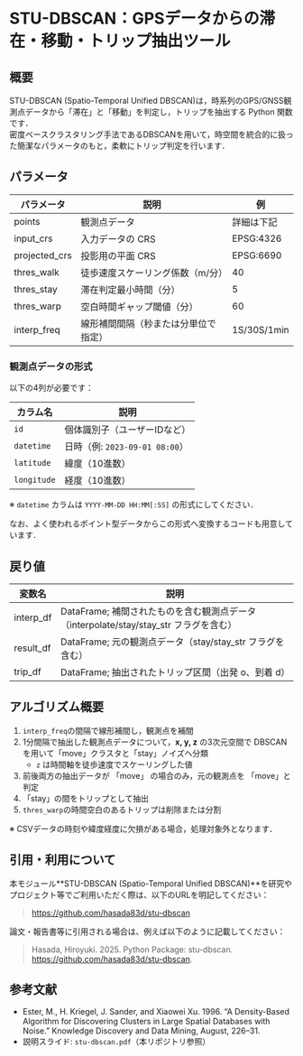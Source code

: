 # STU-DBSCAN：GPSデータからの滞在・移動・トリップ抽出ツール

## 概要

STU-DBSCAN (Spatio-Temporal Unified DBSCAN)は，時系列のGPS/GNSS観測点データから「滞在」と「移動」を判定し，トリップを抽出する Python 関数です．  
密度ベースクラスタリング手法であるDBSCANを用いて，時空間を統合的に扱った簡潔なパラメータのもと，柔軟にトリップ判定を行います．

## パラメータ

| パラメータ       | 説明                                                 | 例          |
|------------------|------------------------------------------------------|-------------|
| points           | 観測点データ                                        | 詳細は下記  |
| input_crs        | 入力データの CRS                                     | EPSG:4326   |
| projected_crs    | 投影用の平面 CRS                                     | EPSG:6690   |
| thres_walk       | 徒歩速度スケーリング係数（m/分）                     | 40          |
| thres_stay       | 滞在判定最小時間（分）                               | 5           |
| thres_warp       | 空白時間ギャップ閾値（分）                           | 60          |
| interp_freq      | 線形補間間隔（秒または分単位で指定）                  | 1S/30S/1min |

### 観測点データの形式

以下の4列が必要です：

| カラム名   | 説明                     |
|------------|--------------------------|
| `id`       | 個体識別子（ユーザーIDなど） |
| `datetime` | 日時（例: `2023-09-01 08:00`） |
| `latitude` | 緯度（10進数）            |
| `longitude`| 経度（10進数）            |

※ `datetime` カラムは `YYYY-MM-DD HH:MM[:SS]` の形式にしてください．

なお、よく使われるポイント型データからこの形式へ変換するコードも用意しています．

## 戻り値

| 変数名      | 説明                                      |
|-------------|-------------------------------------------|
| interp_df   | DataFrame; 補間されたものを含む観測点データ（interpolate/stay/stay_str フラグを含む）      |
| result_df   | DataFrame; 元の観測点データ（stay/stay_str フラグを含む）                |
| trip_df     | DataFrame; 抽出されたトリップ区間（出発 o、到着 d）                      |


## アルゴリズム概要

1. `interp_freq`の間隔で線形補間し，観測点を補間
2. 1分間隔で抽出した観測点データについて，**x, y, z** の3次元空間で DBSCAN を用いて「move」クラスタと「stay」ノイズへ分類
   - `z` は時間軸を徒歩速度でスケーリングした値
3. 前後両方の抽出データが 「move」 の場合のみ，元の観測点を 「move」と判定
4. 「stay」の間をトリップとして抽出
5. `thres_warp`の時間空白のあるトリップは削除または分割

※ CSVデータの時刻や緯度経度に欠損がある場合，処理対象外となります．

## 引用・利用について

本モジュール**STU-DBSCAN (Spatio-Temporal Unified DBSCAN)**を研究やプロジェクト等でご利用いただく際は、以下のURLを明記してください：

> https://github.com/hasada83d/stu-dbscan

論文・報告書等に引用される場合は、例えば以下のように記載してください：

> Hasada, Hiroyuki. 2025. Python Package: stu-dbscan. https://github.com/hasada83d/stu-dbscan.

## 参考文献

- Ester, M., H. Kriegel, J. Sander, and Xiaowei Xu. 1996. “A Density-Based Algorithm for Discovering Clusters in Large Spatial Databases with Noise.” Knowledge Discovery and Data Mining, August, 226–31.
- 説明スライド: `stu-dbscan.pdf`（本リポジトリ参照）
